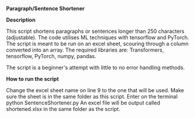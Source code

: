 **Paragraph/Sentence Shortener**

**Description**

  This script shortens paragraphs or sentences longer than 250 characters (adjustable). 
  The code utilises ML techniques with tensorflow and PyTorch. The script is meant to be
  run on an excel sheet, scouring through a column converted into an array.
  The required libraries are: Transformers, tensorflow, PyTorch, numpy, pandas.

  The script is a beginner's attempt with little to no error handling methods.

**How to run the script**

  Change the excel sheet name on line 9 to the one that will be used. Make sure the sheet is
  in the same folder as this script.
  Enter on the terminal python SentenceShortener.py
  An excel file will be output called shortened.xlsx in the same folder as the script.
